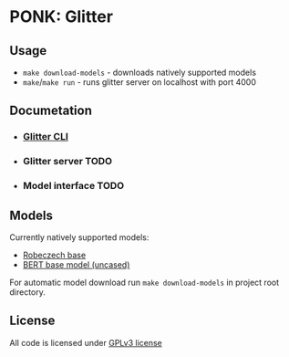 # **PONK:** Glitter


## Usage
- `make download-models` - downloads natively supported models
- `make`/`make run` - runs glitter server on localhost with port 4000

## Documetation
- ### [Glitter CLI](https://gitlab.mff.cuni.cz/teaching/nprg045/kvapilikova/ponk-glitter/-/blob/master/docs/glitter_cli.md?ref_type=heads)
- ### Glitter server TODO
- ### Model interface TODO


## Models
Currently natively supported models:
- [Robeczech base](https://huggingface.co/ufal/robeczech-base)
- [BERT base model (uncased)](https://huggingface.co/google-bert/bert-base-uncased)

For automatic model download run `make download-models` in project root directory.


## License
All code is licensed under [GPLv3 license](https://www.gnu.org/licenses/gpl-3.0.en.html)


